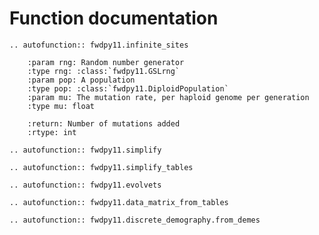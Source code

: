 # Function documentation

```{eval-rst}
.. autofunction:: fwdpy11.infinite_sites

    :param rng: Random number generator
    :type rng: :class:`fwdpy11.GSLrng`
    :param pop: A population
    :type pop: :class:`fwdpy11.DiploidPopulation`
    :param mu: The mutation rate, per haploid genome per generation
    :type mu: float

    :return: Number of mutations added
    :rtype: int
```

```{eval-rst}
.. autofunction:: fwdpy11.simplify
```

```{eval-rst}
.. autofunction:: fwdpy11.simplify_tables
```

```{eval-rst}
.. autofunction:: fwdpy11.evolvets
```

```{eval-rst}
.. autofunction:: fwdpy11.data_matrix_from_tables
```

```{eval-rst}
.. autofunction:: fwdpy11.discrete_demography.from_demes
```
